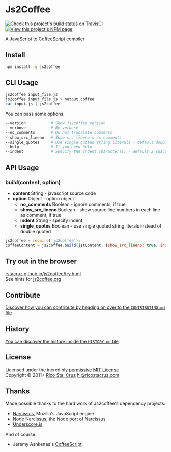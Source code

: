 # Js2Coffee

[![Check this project's build status on TravisCI](https://secure.travis-ci.org/rstacruz/js2coffee.png?branch=master)](http://travis-ci.org/rstacruz/js2coffee)
[![View this project's NPM page](https://badge.fury.io/js/js2coffee.png)](https://npmjs.org/package/js2coffee)

A JavaScript to [CoffeeScript](http://coffeescript.org/) compiler


## Install

``` bash
npm install -g js2coffee
```

## CLI Usage

``` bash
js2coffee input_file.js
js2coffee input_file.js > output.coffee
cat input.js | js2coffee
```

You can pass some options:

``` bash
--version           # Show js2coffee version
--verbose           # Be verbose
--no_comments       # Do not translate comments
--show_src_lineno   # Show src lineno's as comments
--single_quotes     # Use single quoted string literals - default double quoted
--help              # If you need help
--indent            # Specify the indent character(s) - default 2 spaces
```
## API Usage

### build(content, option) ###
- **content** String - javascript source code
- **option** Object - option object
  - **no_comments** Boolean - ignore comments, if true
  - **show_src_lineno** Boolean - show source line numbers in each line as comment, if true
  - **indent** String - specify indent
  - **single_quotes** Boolean - use single quoted string literals instead of double quoted

``` javascript
js2coffee = require('js2coffee');
coffeeContent = js2coffee.build(jstContent, {show_src_lineno: true, indent: "    "});
```

## Try out in the browser
[rstacruz.github.io/js2coffee/try.html](http://rstacruz.github.io/js2coffee/try.html)  
See hints for [js2coffee.org](https://github.com/rstacruz/js2coffee/tree/gh-pages)

## Contribute
[Discover how you can contribute by heading on over to the `CONTRIBUTING.md` file](https://github.com/rstacruz/js2coffee/blob/master/CONTRIBUTING.md#files)

## History
[You can discover the history inside the `HISTORY.md` file](https://github.com/rstacruz/js2coffee/blob/master/HISTORY.md#files)


## License
Licensed under the incredibly [permissive](http://en.wikipedia.org/wiki/Permissive_free_software_licence) [MIT License](http://creativecommons.org/licenses/MIT/)
<br/>Copyright © 2011+ [Rico Sta. Cruz](http://ricostacruz.com) <hi@ricostacruz.com>


## Thanks

Made possible thanks to the hard work of Js2coffee's dependency projects:

- [Narcissus](https://github.com/mozilla/narcissus), Mozilla's JavaScript engine
- [Node Narcissus](https://github.com/kuno/node-narcissus), the Node port of Narcissus
- [Underscore.js](http://documentcloud.github.com/underscore)

And of course:

- Jeremy Ashkenas's [CoffeeScript](http://jashkenas.github.com/coffee-script/)
